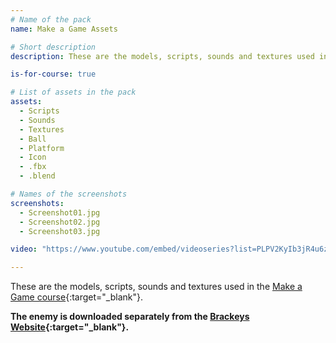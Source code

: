 ```yaml
---
# Name of the pack
name: Make a Game Assets

# Short description
description: These are the models, scripts, sounds and textures used in the Make a Game course.

is-for-course: true

# List of assets in the pack
assets:
  - Scripts
  - Sounds
  - Textures
  - Ball
  - Platform
  - Icon
  - .fbx
  - .blend

# Names of the screenshots
screenshots:
  - Screenshot01.jpg
  - Screenshot02.jpg
  - Screenshot03.jpg

video: "https://www.youtube.com/embed/videoseries?list=PLPV2KyIb3jR4u6zeBY77WPj0KuFdmv84g"

---
```


These are the models, scripts, sounds and textures used in the [Make a Game course](https://www.youtube.com/playlist?list=PLPV2KyIb3jR4u6zeBY77WPj0KuFdmv84g){:target="_blank"}.

**The enemy is downloaded separately from the [Brackeys Website](http://brackeys.com/preview/make-a-game/){:target="_blank"}.** 